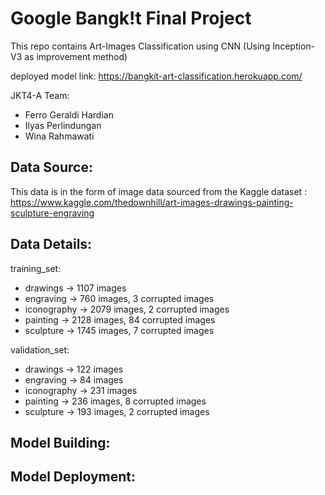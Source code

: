 # Google Bangk!t Final Project
This repo contains Art-Images Classification using CNN (Using Inception-V3 as improvement method)

deployed model link: https://bangkit-art-classification.herokuapp.com/

JKT4-A Team:
- Ferro Geraldi Hardian
- Ilyas Perlindungan
- Wina Rahmawati

## Data Source:

This data is in the form of image data sourced from the Kaggle dataset : https://www.kaggle.com/thedownhill/art-images-drawings-painting-sculpture-engraving

## Data Details:

  training_set:
  - drawings -> 1107 images
  - engraving -> 760 images, 3 corrupted images
  - iconography -> 2079 images, 2 corrupted images
  - painting -> 2128 images, 84 corrupted images
  - sculpture -> 1745 images, 7 corrupted images
    
  validation_set:
  - drawings -> 122 images
  - engraving -> 84 images
  - iconography -> 231 images
  - painting -> 236 images, 8 corrupted images
  - sculpture -> 193 images, 2 corrupted images

## Model Building:



## Model Deployment:




